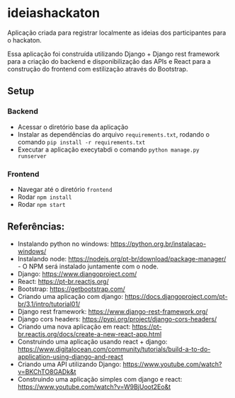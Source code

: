 # ideiashackaton

Aplicação criada para registrar localmente as ideias dos participantes para o hackaton.

Essa aplicação foi construída utilizando Django + Django rest framework para a criação do backend e disponibilização das APIs e React para a construção do frontend com estilização através do Bootstrap.

## Setup

### Backend
- Acessar o diretório base da aplicação
- Instalar as dependências do arquivo `requirements.txt`, rodando o comando `pip install -r requirements.txt`
- Executar a aplicação execytabdi o comando `python manage.py runserver`

### Frontend
- Navegar até o diretório `frontend`
- Rodar `npm install`
- Rodar `npm start`

## Referências:
- Instalando python no windows: https://python.org.br/instalacao-windows/
- Instalando node: https://nodejs.org/pt-br/download/package-manager/ - O NPM será instalado juntamente com o node.
- Django: https://www.djangoproject.com/
- React: https://pt-br.reactjs.org/
- Bootstrap: https://getbootstrap.com/
- Criando uma aplicação com django:  https://docs.djangoproject.com/pt-br/3.1/intro/tutorial01/
- Django rest framework: https://www.django-rest-framework.org/
- Django cors headers: https://pypi.org/project/django-cors-headers/
- Criando uma nova aplicação em react: https://pt-br.reactjs.org/docs/create-a-new-react-app.html
- Construindo uma aplicação usando react + django: https://www.digitalocean.com/community/tutorials/build-a-to-do-application-using-django-and-react
- Criando uma API utilizando Django: https://www.youtube.com/watch?v=BKChTO8GADk&t
- Construindo uma aplicação simples com django e react: https://www.youtube.com/watch?v=W9BjUoot2Eo&t
